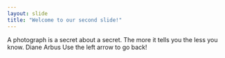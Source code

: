 ```yaml
---
layout: slide
title: "Welcome to our second slide!"
---
```

A photograph is a secret about a secret. The more it tells you the less you know. Diane Arbus
Use the left arrow to go back!
